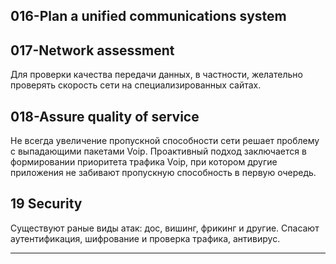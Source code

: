 ## 016-Plan a unified communications system

## 017-Network assessment

Для проверки качества передачи данных, в частности, желательно проверять скорость сети на специализированных сайтах.  

## 018-Assure quality of service

Не всегда увеличение пропускной способности сети решает проблему с выпадающими пакетами Voip. Проактивный подход заключается в формировании приоритета трафика Voip, при котором другие приложения не забивают пропускную способность в первую очередь.  

## 19 Security

Существуют раные виды атак: дос, вишинг, фрикинг и другие. Спасают аутентификация, шифрование и проверка трафика, антивирус.  

---